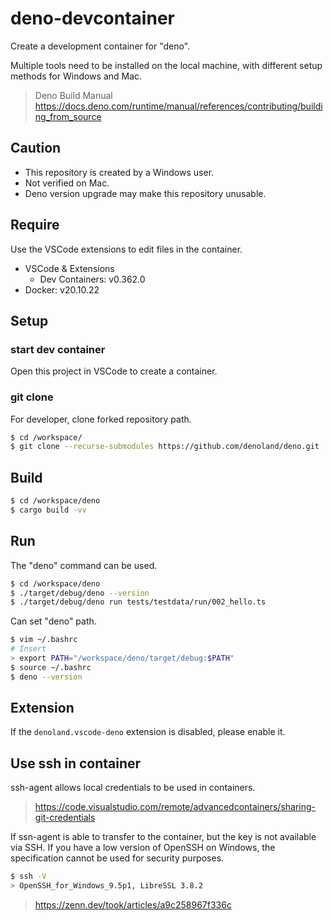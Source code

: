 # deno-devcontainer

Create a development container for "deno".

Multiple tools need to be installed on the local machine, with different setup methods for Windows and Mac.

> Deno Build Manual
> https://docs.deno.com/runtime/manual/references/contributing/building_from_source

## Caution

- This repository is created by a Windows user.
- Not verified on Mac.
- Deno version upgrade may make this repository unusable.

## Require

Use the VSCode extensions to edit files in the container.

- VSCode & Extensions
  - Dev Containers: v0.362.0
- Docker: v20.10.22

## Setup

### start dev container

Open this project in VSCode to create a container.

### git clone

For developer, clone forked repository path.

```bash
$ cd /workspace/
$ git clone --recurse-submodules https://github.com/denoland/deno.git ./deno
```

## Build

```bash
$ cd /workspace/deno
$ cargo build -vv
```

## Run

The "deno" command can be used.

```bash
$ cd /workspace/deno
$ ./target/debug/deno --version
$ ./target/debug/deno run tests/testdata/run/002_hello.ts
```

Can set "deno" path.

```bash
$ vim ~/.bashrc
# Insert 
> export PATH="/workspace/deno/target/debug:$PATH"
$ source ~/.bashrc
$ deno --version
```

## Extension

If the `denoland.vscode-deno` extension is disabled, please enable it.

## Use ssh in container

ssh-agent allows local credentials to be used in containers.

> https://code.visualstudio.com/remote/advancedcontainers/sharing-git-credentials

If ssn-agent is able to transfer to the container, but the key is not available via SSH.
If you have a low version of OpenSSH on Windows, the specification cannot be used for security purposes.

```bash
$ ssh -V
> OpenSSH_for_Windows_9.5p1, LibreSSL 3.8.2
```

> https://zenn.dev/took/articles/a9c258967f336c
